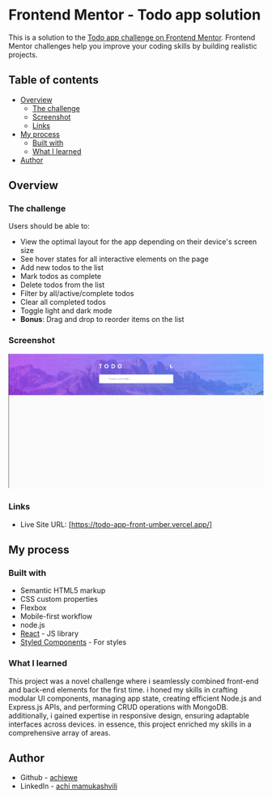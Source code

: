 # Frontend Mentor - Todo app solution

This is a solution to the [Todo app challenge on Frontend Mentor](https://www.frontendmentor.io/challenges/todo-app-Su1_KokOW). Frontend Mentor challenges help you improve your coding skills by building realistic projects.

## Table of contents

- [Overview](#overview)
  - [The challenge](#the-challenge)
  - [Screenshot](#screenshot)
  - [Links](#links)
- [My process](#my-process)
  - [Built with](#built-with)
  - [What I learned](#what-i-learned)
- [Author](#author)

## Overview

### The challenge

Users should be able to:

- View the optimal layout for the app depending on their device's screen size
- See hover states for all interactive elements on the page
- Add new todos to the list
- Mark todos as complete
- Delete todos from the list
- Filter by all/active/complete todos
- Clear all completed todos
- Toggle light and dark mode
- **Bonus**: Drag and drop to reorder items on the list

### Screenshot

![](./src/assets/Screenshot%20from%202023-08-12%2023-37-23.png)

### Links

- Live Site URL: [https://todo-app-front-umber.vercel.app/]

## My process

### Built with

- Semantic HTML5 markup
- CSS custom properties
- Flexbox
- Mobile-first workflow
- node.js
- [React](https://reactjs.org/) - JS library
- [Styled Components](https://styled-components.com/) - For styles

### What I learned

This project was a novel challenge where i seamlessly combined front-end and back-end elements for the first time. i honed my skills in crafting modular UI components, managing app state, creating efficient Node.js and Express.js APIs, and performing CRUD operations with MongoDB. additionally, i gained expertise in responsive design, ensuring adaptable interfaces across devices. in essence, this project enriched my skills in a comprehensive array of areas.

## Author

- Github - [achiewe](https://github.com/achiewe)
- LinkedIn - [achi mamukashvili](https://www.linkedin.com/in/achi-mamukashvili-721928263/)
